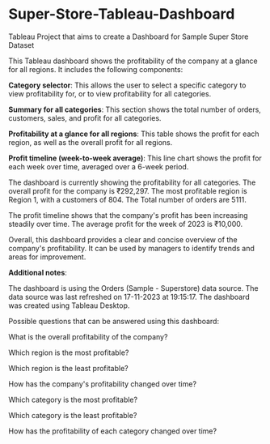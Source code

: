# Super-Store-Tableau-Dashboard
Tableau Project that aims to create a Dashboard for Sample Super Store Dataset

This Tableau dashboard shows the profitability of the company at a glance for all regions. It includes the following components:

**Category selector**: This allows the user to select a specific category to view profitability for, or to view profitability for all categories.

**Summary for all categories**: This section shows the total number of orders, customers, sales, and profit for all categories.

**Profitability at a glance for all regions**: This table shows the profit for each region, as well as the overall profit for all regions.

**Profit timeline (week-to-week average)**: This line chart shows the profit for each week over time, averaged over a 6-week period.

The dashboard is currently showing the profitability for all categories. The overall profit for the company is ₹292,297. The most profitable region is Region 1, with a customers of 804. The Total number of orders are 5111.

The profit timeline shows that the company's profit has been increasing steadily over time. The average profit for the week of 2023 is ₹10,000.

Overall, this dashboard provides a clear and concise overview of the company's profitability. It can be used by managers to identify trends and areas for improvement.

**Additional notes**:

The dashboard is using the Orders (Sample - Superstore) data source.
The data source was last refreshed on 17-11-2023 at 19:15:17.
The dashboard was created using Tableau Desktop.

Possible questions that can be answered using this dashboard:

What is the overall profitability of the company?

Which region is the most profitable?

Which region is the least profitable?

How has the company's profitability changed over time?

Which category is the most profitable?

Which category is the least profitable?

How has the profitability of each category changed over time?
